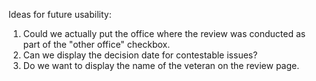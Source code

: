 Ideas for future usability:

1. Could we actually put the office where the review was conducted as part of the "other office" checkbox.
2. Can we display the decision date for contestable issues?
3. Do we want to display the name of the veteran on the review page.
